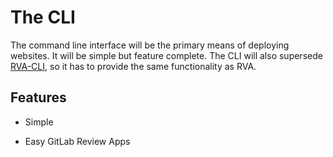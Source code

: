 # The CLI

The command line interface will be the primary means of deploying websites. It will be simple but feature complete. The CLI will also supersede [RVA-CLI](https://filiosoft.net/rva-cli), so it has to provide the same functionality as RVA.

## Features

* Simple

* Easy GitLab Review Apps



